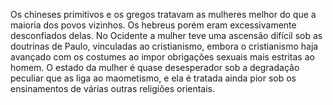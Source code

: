 ﻿Os chineses primitivos e os gregos tratavam as mulheres melhor do que a maioria dos povos vizinhos. Os hebreus porém eram excessivamente desconfiados delas. No Ocidente a mulher teve uma ascensão difícil sob as doutrinas de Paulo, vinculadas ao cristianismo, embora o cristianismo haja avançado com os costumes ao impor obrigações sexuais mais estritas ao homem. O estado da mulher é quase desesperador sob a degradação peculiar que as liga ao maometismo, e ela é tratada ainda pior sob os ensinamentos de várias outras religiões orientais.